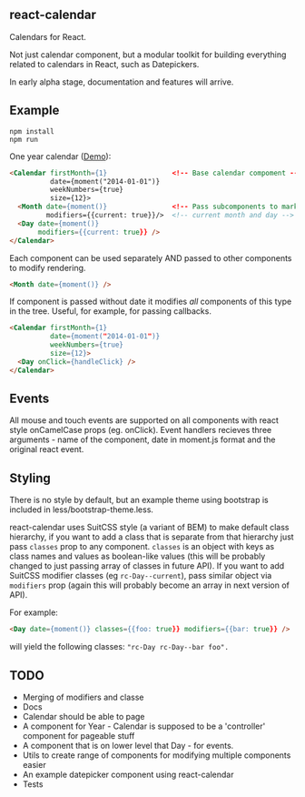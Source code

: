 react-calendar
--------------

Calendars for React.

Not just calendar component, but a modular toolkit for building everything
related to calendars in React, such as Datepickers.

In early alpha stage, documentation and features will arrive.

Example
-------

```
npm install
npm run
```

One year calendar ([Demo](http://freiksenet.github.io/react-calendar/)):

```html
<Calendar firstMonth={1}                <!-- Base calendar compoment -->
          date={moment("2014-01-01")}
          weekNumbers={true}
          size={12}>
  <Month date={moment()}                <!-- Pass subcomponents to mark -->
         modifiers={{current: true}}/>  <!-- current month and day -->
  <Day date={moment()}
       modifiers={{current: true}} />
</Calendar>
```

Each component can be used separately AND passed to other components to modify
rendering.

```html
<Month date={moment()} />
```

If component is passed without date it modifies *all* components of this type in
the tree. Useful, for example, for passing callbacks.

```html
<Calendar firstMonth={1}
          date={moment("2014-01-01")}
          weekNumbers={true}
          size={12}>
  <Day onClick={handleClick} />
</Calendar>
```

Events
------

All mouse and touch events are supported on all components with react style
onCamelCase props (eg. onClick). Event handlers recieves three arguments -
name of the component, date in moment.js format and the original react event.

Styling
-------

There is no style by default, but an example theme using bootstrap is included
in less/bootstrap-theme.less.

react-calendar uses SuitCSS style (a variant of BEM) to make default class hierarchy,
if you want to add a class that is separate from that hierarchy just pass `classes` 
prop to any component. `classes` is an object with keys as class names and values as
boolean-like values (this will be probably changed to just passing array of classes in 
future API). If you want to add SuitCSS modifier classes (eg `rc-Day--current`),
pass similar object via `modifiers` prop (again this will probably become an array 
in next version of API).

For example:

```html
<Day date={moment()} classes={{foo: true}} modifiers={{bar: true}} />
```

will yield the following classes: `"rc-Day rc-Day--bar foo".`

TODO
----

* Merging of modifiers and classe
* Docs
* Calendar should be able to page
* A component for Year - Calendar is supposed to be a 'controller' component for
  pageable stuff
* A component that is on lower level that Day - for events.
* Utils to create range of components for modifying multiple components easier
* An example datepicker component using react-calendar
* Tests

